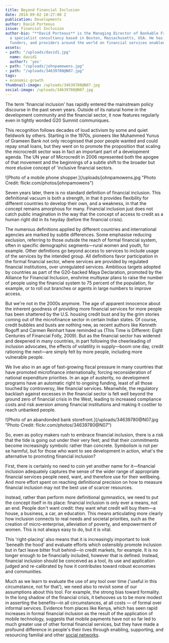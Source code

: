 ```yaml
---
title: Beyond Financial Inclusion
date: 2014-09-02 18:27:00 Z
publication: Developments
author: David Porteous
issue: Financial Inclusion
author-bio: "**David Porteous** is the Managing Director of Bankable Frontier Associates,
  a specialist consultancy based in Boston, Massachusetts, USA. He has advised governments,
  funders, and providers around the world on financial services enabled by technology."
assets:
- path: "/uploads/david1.jpg"
  name: david1
  author?: 'yes'
- path: "/uploads/johnpamowens.jpg"
- path: "/uploads/34639780@N07.jpg"
tags:
- economic-growth
thumbnail-image: /uploads/34639780@N07.jpg
social-image: /uploads/34639780@N07.jpg
---
```


<p>The term 'financial inclusion' has rapidly entered the mainstream policy discourse in the past seven years. Outside of its natural home in the development community and the financial sector, it now features regularly even in tightly worded G20 Summit communiques.</p>



<p>This recognition follows decades of loud activism by some and quiet fieldwork by others. Starting in the 1970s, pioneers like Muhammed Yunus of Grameen Bank not only recognised that poor people wanted and could repay small loans, but they went on to promote the proposition that scaling the microcredit sector was in fact an important part of a development agenda. The UN year of Microcredit in 2006 represented both the apogee of that movement and the beginnings of a subtle shift to the broader but more elusive concept of 'inclusive financial sectors.</p>
![Photo of a mobile phone shopper.](/uploads/johnpamowens.jpg "Photo Credit: flickr.com/photos/johnpamowens") 
  <p>Seven years later, there is no standard definition of financial inclusion. This definitional vacuum is both a strength, in that it provides flexibility for different countries to develop their own, and a weakness, in that the concept remains amorphous for many. Financial inclusion just does not catch public imagination in the way that the concept of access to credit as a human right did in its heyday (before the financial crisis). </p>
  <p>The numerous definitions applied by different countries and international agencies are marked by subtle differences. Some emphasise reducing exclusion, referring to those outside the reach of formal financial system, often in specific demographic segments—rural women and youth, for example. Other definitions go beyond access to services to include usage of the services by the intended group. All definitions favor participation in the formal financial sector, where services are provided by regulated financial institutions, over unregulated services. Ambitious targets adopted by countries as part of the G20-backed Maya Declaration, promoted by the Alliance for Financial Inclusion, enshrine multiyear plans to raise the number of people using the financial system to 75 percent of the population, for example, or to roll out branches or agents in large numbers to improve access.</p>
  <p>But we're not in the 2000s anymore. The age of apparent innocence about the inherent goodness of providing more financial services for more people has been shattered by the U.S. housing credit bust and by the grim stories coming out of the microfinance sector in certain Indian states. Of course, credit bubbles and busts are nothing new, as recent authors like Kenneth Rogoff and Carmen Reinhart have reminded us (This Time is Different: Eight Centuries of Financial Folly, 2009). But as the financial sector has widened and deepened in many countries, in part following the cheerleading of inclusion advocates, the effects of volatility in supply—boom one day, credit rationing the next—are simply felt by more people, including more vulnerable people. </p>
  <p>We live also in an age of fast-growing fiscal pressure in many countries that have promoted microfinance internationally, forcing reconsideration of national expenditure priorities. In an age of austerity, no development programs have an automatic right to ongoing funding, least of all those touched by controversy, like financial services. Meanwhile, the regulatory backlash against excesses in the financial sector is felt well beyond the ground zero of financial crisis in the West, leading to increased compliance costs and risk aversion among financial institutions and making it costlier to reach unbanked people.</p>
  ![Photo of an abandonded bank storefront.](/uploads/34639780@N07.jpg "Photo Credit: flickr.com/photos/34639780@N07") 
  <p>So, even as policy makers rush to embrace financial inclusion, there is a risk that the tide is going out under their very feet; and that their commitments become increasingly symbolic rather than concrete. Symbolism is not per se harmful, but for those who want to see development in action, what's the alternative to promoting financial inclusion? </p>
  <p>First, there is certainly no need to coin yet another name for it—financial inclusion adequately captures the sense of the wider range of appropriate financial services people need, want, and therefore use for their wellbeing. And more effort spent on reaching definitional precision on how to measure financial inclusion may not the best use of scarcer resources.</p>
  <p>Instead, rather than perform more definitional gymnastics, we need to put the concept itself in its place:  financial inclusion is only ever a means, not an end. People don't want credit: they want what credit will buy them—a house, a business, a car, an education. This means articulating more clearly how inclusion connects to real needs and societal priorities, such as the creation of micro-enterprise, alleviation of poverty, and empowerment of women. This is not always easy to do, but it is vital.  </p>
  <p>This 'right-placing' also means that it is increasingly important to look 'beneath the hood' and evaluate efforts which ostensibly promote inclusion but in fact leave bitter fruit behind—in credit markets, for example. It is no longer enough to be financially included, however that is defined. Instead, financial inclusion should be conceived as a tool, its use and application judged and re-calibrated by how it contributes toward robust economies and communities. </p>
  <p>Much as we learn to evaluate the use of any tool over time ('useful in this circumstance, not for that'), we need also to revisit some of our assumptions about this tool. For example, the strong bias toward formality. In the long shadow of the financial crisis, it behooves us to be more modest in asserting the benefits—in all circumstances, at all costs — of formal over informal services. Evidence from places like Kenya, which has seen rapid increases in formal financial inclusion as the result of the application of mobile technology, suggests that mobile payments have not so far led to much greater use of other formal financial services, but they have made a profound difference in people's their lives through enabling, supporting, and resourcing familial and other <a href="http://www.fsdkenya.org/pdf_documents/12-03-23_FinLandscapes_summary_report.pdf">social networks</a>.</p>
